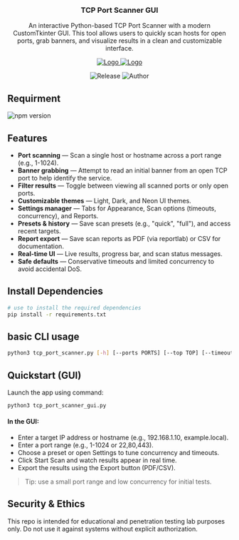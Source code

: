 <br />

<!-- PROJECT INFO -->
<br />
<div align="center">

<h3 align="center"> TCP Port Scanner GUI </h3>
  <p align="center">
    An interactive Python-based TCP Port Scanner with a modern CustomTkinter GUI. This tool allows users to quickly scan hosts for open ports, grab banners, and visualize results in a clean and customizable interface.
</p>
<p align="center">
   <a href="https://www.linkedin.com/">
    <img src="https://img.shields.io/badge/-LinkedIn-black.svg?style=for-the-badge&logo=linkedin&" alt="Logo">
     </a>
    <a href="https://github.com/">
    <img src="https://img.shields.io/badge/-github-black.svg?style=for-the-badge&logo=github&" alt="Logo">
     </a>
</p>
 <p>
<img alt="Release "  src="https://img.shields.io/badge/release-v1.0-blue">
<img alt="Author"  src="https://img.shields.io/badge/author-Abiha-green">
</p>

</div>

## Requirment

<p>
<img alt="npm version" 	src="https://img.shields.io/badge/python-3.10+-red">
</p>

## Features
- **Port scanning** — Scan a single host or hostname across a port range (e.g., 1-1024).
- **Banner grabbing** — Attempt to read an initial banner from an open TCP port to help identify the service.
- **Filter results** — Toggle between viewing all scanned ports or only open ports.
- **Customizable themes** — Light, Dark, and Neon UI themes.
- **Settings manager** — Tabs for Appearance, Scan options (timeouts, concurrency), and Reports.
- **Presets & history** — Save scan presets (e.g., "quick", "full"), and access recent targets.
- **Report export** — Save scan reports as PDF (via reportlab) or CSV for documentation.
- **Real-time UI** — Live results, progress bar, and scan status messages.
- **Safe defaults** — Conservative timeouts and limited concurrency to avoid accidental DoS.

## Install Dependencies

```bash
# use to install the required dependencies
pip install -r requirements.txt
```
## basic CLI usage

```bash
python3 tcp_port_scanner.py [-h] [--ports PORTS] [--top TOP] [--timeout TIMEOUT] [--threads THREADS] [--csv CSV] [--json JSON] [--pdf PDF] [--json-only] target
```
## Quickstart (GUI)

Launch the app using command:
```bash
python3 tcp_port_scanner_gui.py
```
#### In the GUI:

- Enter a target IP address or hostname (e.g., 192.168.1.10, example.local).
- Enter a port range (e.g., 1-1024 or 22,80,443).
- Choose a preset or open Settings to tune concurrency and timeouts.
- Click Start Scan and watch results appear in real time.
- Export the results using the Export button (PDF/CSV).

> Tip: use a small port range and low concurrency for initial tests.

## Security & Ethics
This repo is intended for educational and penetration testing lab purposes only. Do not use it against systems without explicit authorization.
